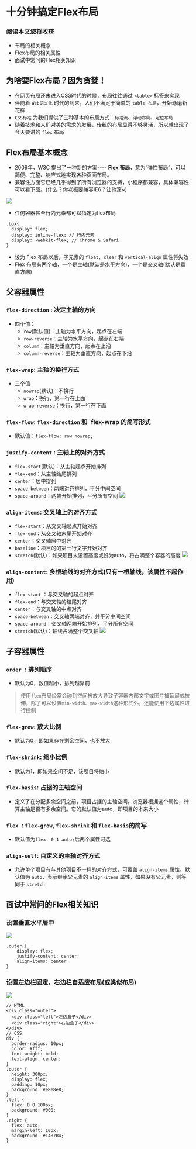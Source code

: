 # 十分钟搞定Flex布局

### 阅读本文您将收获
* 布局的相关概念
* Flex布局的相关属性
* 面试中常问的Flex相关知识

## 为啥要Flex布局？因为贪婪！
* 在网页布局还未进入CSS时代的时候，布局往往通过 `<table>` 标签来实现
* 伴随着 `Web语义化` 时代的到来，人们不满足于简单的 `table 布局`，开始琢磨新花样
* `CSS标准` 为我们提供了三种基本的布局方式：`标准流`、`浮动布局`、`定位布局`
* 随着技术和人们对美的需求的发展，传统的布局显得不够灵活，所以就出现了今天要讲的 `flex` 布局

## Flex布局基本概念
* 2009年，W3C 提出了一种新的方案---- **Flex 布局**，意为“弹性布局”，可以简便、完整、响应式地实现各种页面布局。
* 兼容性方面它已经几乎得到了所有浏览器的支持，小程序都兼容，具体兼容性可以看下图。(什么？你老板要兼容IE6？让他滚~)

![](../images/flexCompatibility.png)

* 任何容器甚至行内元素都可以指定为flex布局

```
.box{
  display: flex;
  display: inline-flex; // 行内元素
  display: -webkit-flex; // Chrome & Safari
}
```

* 设为 Flex 布局以后，子元素的 `float`、`clear` 和 `vertical-align` 属性将失效
* Flex 布局有两个轴，一个是主轴(默认是水平方向)，一个是交叉轴(默认是垂直方向)

## 父容器属性
### `flex-direction` : 决定主轴的方向
* 四个值：
	* `row`(默认值)：主轴为水平方向，起点在左端
	* `row-reverse`：主轴为水平方向，起点在右端
	* `column`：主轴为垂直方向，起点在上沿
	* `column-reverse`：主轴为垂直方向，起点在下沿

### `flex-wrap`: 主轴的换行方式
* 三个值
	* `nowrap`(默认)：不换行
	* `wrap`：换行，第一行在上面
	* `wrap-reverse`：换行，第一行在下面

### `flex-flow`: `flex-direction` 和 `flex-wrap 的简写形式
* 默认值：`flex-flow: row nowrap;`

### `justify-content` : 主轴上的对齐方式
* `flex-start`(默认)：从主轴起点开始排列
* `flex-end`：从主轴结尾排列
* `center`：居中排列
* `space-between`：两端对齐排列，平分中间空间
* `space-around`：两端开始排列，平分所有空间
![](../images/flex/flex-jc.png)

### `align-items`: 交叉轴上的对齐方式
* `flex-start`：从交叉轴起点开始对齐
* `flex-end`：从交叉轴末尾开始对齐
* `center`：交叉轴居中对齐
* `baseline`：项目的的第一行文字开始对齐
* `stretch`(默认)：如果项目未设置高度或设为auto，将占满整个容器的高度
![](../images/flex/flex-ai.png)

### `align-content`: 多根轴线的对齐方式(只有一根轴线，该属性不起作用)
* `flex-start` ：与交叉轴的起点对齐
* `flex-end`：与交叉轴的结尾对齐
* `center`：与交叉轴的中点对齐
* `space-between`：交叉轴两端对齐，并平分中间空间
* `space-around`：交叉轴两端开始排列，平分所有空间
* `stretch`(默认)：轴线占满整个交叉轴
![](../images/flex/flex-ac.png)

## 子容器属性
### `order `: 排列顺序
* 默认为0，数值越小，排列越靠前

> 使用`flex`布局经常会碰到空间被放大导致子容器内部文字或图片被延展或拉伸，除了可以设置`min-width、max-width`这种形式外，还能使用下边属性进行控制

### `flex-grow`: 放大比例
* 默认为0，即如果存在剩余空间，也不放大

### `flex-shrink`: 缩小比例
* 默认为1，即如果空间不足，该项目将缩小

### `flex-basis`: 占据的主轴空间
* 定义了在分配多余空间之前，项目占据的主轴空间。浏览器根据这个属性，计算主轴是否有多余空间。它的默认值为auto，即项目的本来大小

### `flex `: `flex-grow`, `flex-shrink` 和 `flex-basis`的简写
* 默认值为`flex: 0 1 auto;`后两个属性可选

### `align-self`: 自定义的主轴对齐方式
* 允许单个项目有与其他项目不一样的对齐方式，可覆盖 `align-items` 属性。默认值为 `auto`，表示继承父元素的 `align-items` 属性，如果没有父元素，则等同于 `stretch`

## 面试中常问的Flex相关知识
### 设置垂直水平居中
![](../images/flex/flex-center.png)

```
.outer {
    display: flex;
    justify-content: center;
    align-items: center
}
```

### 设置左边栏固定，右边栏自适应布局(或类似布局)
![](../images/flex/flex-auto.png)

```
// HTML
<div class="outer">
  <div class="left">左边盒子</div>
  <div class="right">右边盒子</div>
</div>
// CSS
div {
  border-radius: 10px;
  color: #fff;
  font-weight: bold;
  text-align: center;
}
.outer {
  height: 300px;
  display: flex;
  padding: 10px;
  background: #e8e8e8;
}
.left {
  flex: 0 0 100px;
  background: #000;
}
.right {
  flex: auto;
  margin-left: 10px;
  background: #1487B4;
}
```